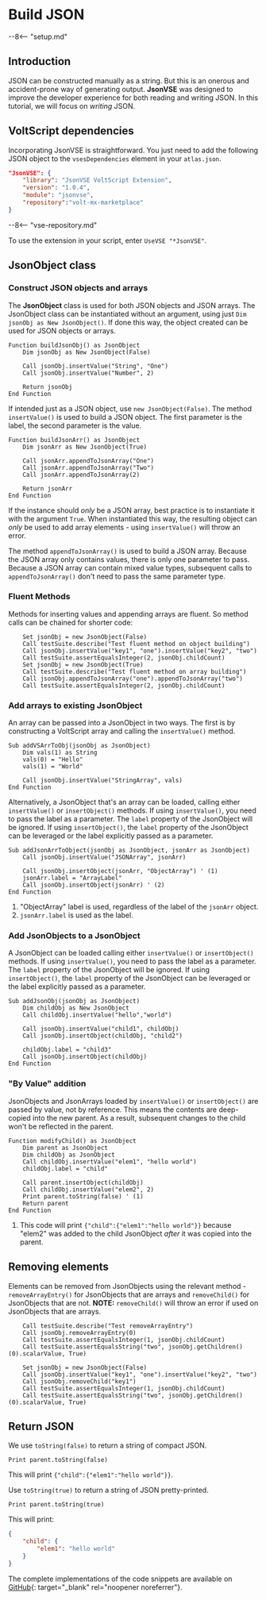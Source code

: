 # Build JSON

--8<-- "setup.md"

## Introduction

JSON can be constructed manually as a string. But this is an onerous and accident-prone way of generating output. **JsonVSE** was designed to improve the developer experience for both reading and writing JSON. In this tutorial, we will focus on _writing_ JSON.

## VoltScript dependencies

Incorporating JsonVSE is straightforward. You just need to add the following JSON object to the `vsesDependencies` element in your `atlas.json`.

```json
"JsonVSE": {
    "library": "JsonVSE VoltScript Extension",
    "version": "1.0.4",
    "module": "jsonvse",
    "repository":"volt-mx-marketplace"
}
```

--8<-- "vse-repository.md"

To use the extension in your script, enter `UseVSE "*JsonVSE"`.

## JsonObject class

### Construct JSON objects and arrays

The **JsonObject** class is used for both JSON objects and JSON arrays. The JsonObject class can be instantiated without an argument, using just `Dim jsonObj as New JsonObject()`. If done this way, the object created can be used for JSON objects or arrays.

``` voltscript
Function buildJsonObj() as JsonObject
    Dim jsonObj as New JsonObject(False)

    Call jsonObj.insertValue("String", "One")
    Call jsonObj.insertValue("Number", 2)

    Return jsonObj
End Function
```

If intended just as a JSON object, use `new JsonObject(False)`. The method `insertValue()` is used to build a JSON object. The first parameter is the label, the second parameter is the value.

``` voltscript
Function buildJsonArr() as JsonObject
    Dim jsonArr as New JsonObject(True)

    Call jsonArr.appendToJsonArray("One")
    Call jsonArr.appendToJsonArray("Two")
    Call jsonArr.appendToJsonArray(2)

    Return jsonArr
End Function
```

If the instance should _only_ be a JSON array, best practice is to instantiate it with the argument `True`. When instantiated this way, the resulting object can _only_ be used to add array elements - using `insertValue()` will throw an error.

The method `appendToJsonArray()` is used to build a JSON array. Because the JSON array only contains values, there is only one parameter to pass. Because a JSON array can contain mixed value types, subsequent calls to `appendToJsonArray()` don't need to pass the same parameter type.

### Fluent Methods

Methods for inserting values and appending arrays are fluent. So method calls can be chained for shorter code:

``` voltscript
    Set jsonObj = new JsonObject(False)
    Call testSuite.describe("Test fluent method on object building")
    Call jsonObj.insertValue("key1", "one").insertValue("key2", "two")
    Call testSuite.assertEqualsInteger(2, jsonObj.childCount)
    Set jsonObj = new JsonObject(True)
    Call testSuite.describe("Test fluent method on array building")
    Call jsonObj.appendToJsonArray("one").appendToJsonArray("two")
    Call testSuite.assertEqualsInteger(2, jsonObj.childCount)
```

### Add arrays to existing JsonObject

An array can be passed into a JsonObject in two ways. The first is by constructing a VoltScript array and calling the `insertValue()` method.

``` voltscript
Sub addVSArrToObj(jsonObj as JsonObject)
    Dim vals(1) as String
    vals(0) = "Hello"
    vals(1) = "World"

    Call jsonObj.insertValue("StringArray", vals)
End Function
```

Alternatively, a JsonObject that's an array can be loaded, calling either `insertValue()` or `insertObject()` methods. If using `insertValue()`, you need to pass the label as a parameter. The `label` property of the JsonObject will be ignored. If using `insertObject()`, the `label` property of the JsonObject can be leveraged or the label explicitly passed as a parameter.

``` voltscript
Sub addJsonArrToObject(jsonObj as JsonObject, jsonArr as JsonObject)
    Call jsonObj.insertValue("JSONArray", jsonArr)

    Call jsonObj.insertObject(jsonArr, "ObjectArray") ' (1)
    jsonArr.label = "ArrayLabel"
    Call jsonObj.insertObject(jsonArr) ' (2)
End Function
```

1. "ObjectArray" label is used, regardless of the label of the `jsonArr` object.
2. `jsonArr.label` is used as the label.

### Add JsonObjects to a JsonObject

A JsonObject can  be loaded calling either `insertValue()` or `insertObject()` methods. If using `insertValue()`, you need to pass the label as a parameter. The `label` property of the JsonObject will be ignored. If using `insertObject()`, the `label` property of the JsonObject can be leveraged or the label explicitly passed as a parameter.

``` voltscript
Sub addJsonObj(jsonObj as JsonObject)
    Dim childObj as New JsonObject
    Call childObj.insertValue("hello","world")

    Call jsonObj.insertValue("child1", childObj)
    Call jsonObj.insertObject(childObj, "child2")

    childObj.label = "child3"
    Call jsonObj.insertObject(childObj)
End Function
```

### "By Value" addition

JsonObjects and JsonArrays loaded by `insertValue()` or `insertObject()` are passed by value, not by reference. This means the contents are deep-copied into the new parent. As a result, subsequent changes to the child won't be reflected in the parent.

``` voltscript
Function modifyChild() as JsonObject
    Dim parent as JsonObject
    Dim childObj as JsonObject
    Call childObj.insertValue("elem1", "hello world")
    childObj.label = "child"

    Call parent.insertObject(childObj)
    Call childObj.insertValue("elem2", 2)
    Print parent.toString(false) ' (1)
    Return parent
End Function
```

1. This code will print `{"child":{"elem1":"hello world"}}` because "elem2" was added to the child JsonObject _after_ it was copied into the parent.

## Removing elements

Elements can be removed from JsonObjects using the relevant method - `removeArrayEntry()` for JsonObjects that are arrays and `removeChild()` for JsonObjects that are not. **NOTE:** `removeChild()` will throw an error if used on JsonObjects that are arrays.

``` voltscript
    Call testSuite.describe("Test removeArrayEntry")
    Call jsonObj.removeArrayEntry(0)
    Call testSuite.assertEqualsInteger(1, jsonObj.childCount)
    Call testSuite.assertEqualsString("two", jsonObj.getChildren()(0).scalarValue, True)

    Set jsonObj = new JsonObject(False)
    Call jsonObj.insertValue("key1", "one").insertValue("key2", "two")
    Call jsonObj.removeChild("key1")
    Call testSuite.assertEqualsInteger(1, jsonObj.childCount)
    Call testSuite.assertEqualsString("two", jsonObj.getChildren()(0).scalarValue, True)
```

## Return JSON

We use `toString(false)` to return a string of compact JSON.

``` voltscript
Print parent.toString(false)
```

This will print `{"child":{"elem1":"hello world"}}`.

Use `toString(true)` to return a string of JSON pretty-printed.

``` voltscript
Print parent.toString(true)
```

This will print:

```json
{
    "child": {
        "elem1": "hello world"
    }
}
```

The complete implementations of the code snippets are available on [GitHub](https://github.com/HCL-TECH-SOFTWARE/voltscript-samples/tree/main/samples/jsonvse){: target="_blank" rel="noopener noreferrer"}.